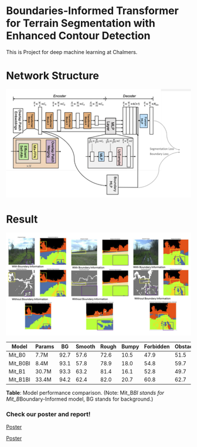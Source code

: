 # Boundaries-Informed Transformer for Terrain Segmentation with Enhanced Contour Detection
This is Project for deep machine learning at Chalmers.

# Network Structure
![network structure Diagram](https://github.com/chuanchuan-Dong/Boundaries-Informed-Transformer-for-Terrain-Segmentation-with-Enhanced-Contour-Detection/blob/master/structure.jpg)  

# Result
![network structure Diagram](https://github.com/chuanchuan-Dong/Boundaries-Informed-Transformer-for-Terrain-Segmentation-with-Enhanced-Contour-Detection/blob/master/instances.jpg)  

| Model       | Params | BG   | Smooth | Rough | Bumpy | Forbidden | Obstacle | MIoU |
|-------------|--------|-------|--------|-------|-------|-----------|----------|------|
| Mit_B0      | 7.7M   | 92.7  | 57.6   | 72.6  | 10.5  | 47.9      | 51.5     | 55.4 |
| Mit_B0BI    | 8.4M   | 93.1  | 57.8   | 78.9  | 18.0  | 54.8      | 59.7     | 60.3 |
| Mit_B1      | 30.7M  | 93.3  | 63.2   | 81.4  | 16.1  | 52.8      | 49.7     | 59.5 |
| Mit_B1BI    | 33.4M  | 94.2  | 62.4   | 82.0  | 20.7  | 60.8      | 62.7     | 63.8 |

**Table**: Model performance comparison. (Note: Mit_B*BI stands for Mit_B*Boundary-Informed model, BG stands for background.)


### Check our poster and report!

[Poster](https://github.com/chuanchuan-Dong/Boundaries-Informed-Transformer-for-Terrain-Segmentation-with-Enhanced-Contour-Detection/blob/master/Poster.pdf)

[Poster](https://github.com/chuanchuan-Dong/Boundaries-Informed-Transformer-for-Terrain-Segmentation-with-Enhanced-Contour-Detection/blob/master/Boundaries-Informed%20Transformer%20for%20Terrain%20Segmentation.pdf)
